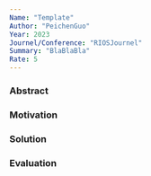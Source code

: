 ```yaml
---
Name: "Template"
Author: "PeichenGuo"
Year: 2023
Journel/Conference: "RIOSJournel"
Summary: "BlaBlaBla"
Rate: 5
---
```

### Abstract

### Motivation

### Solution

### Evaluation


